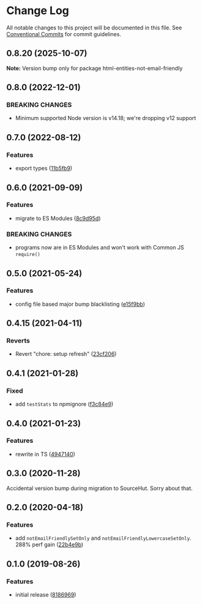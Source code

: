 # Change Log

All notable changes to this project will be documented in this file.
See [Conventional Commits](https://conventionalcommits.org) for commit guidelines.

## 0.8.20 (2025-10-07)

**Note:** Version bump only for package html-entities-not-email-friendly

## 0.8.0 (2022-12-01)

### BREAKING CHANGES

- Minimum supported Node version is v14.18; we're dropping v12 support

## 0.7.0 (2022-08-12)

### Features

- export types ([11b5fb9](https://github.com/codsen/codsen/commit/11b5fb936ce20e0a77c3a09806773e1cd7695c50))

## 0.6.0 (2021-09-09)

### Features

- migrate to ES Modules ([8c9d95d](https://github.com/codsen/codsen/commit/8c9d95d5dea0b769c2f070397141918a4893d575))

### BREAKING CHANGES

- programs now are in ES Modules and won't work with Common JS `require()`

## 0.5.0 (2021-05-24)

### Features

- config file based major bump blacklisting ([e15f9bb](https://github.com/codsen/codsen/commit/e15f9bba1c4fd5f847ac28b3f38fa6ee633f5dca))

## 0.4.15 (2021-04-11)

### Reverts

- Revert "chore: setup refresh" ([23cf206](https://github.com/codsen/codsen/commit/23cf206970a087ff0fa04e61f94d919f59ab3881))

## 0.4.1 (2021-01-28)

### Fixed

- add `testStats` to npmignore ([f3c84e9](https://github.com/codsen/codsen/commit/f3c84e95afc5514214312f913692d85b2e12eb29))

## 0.4.0 (2021-01-23)

### Features

- rewrite in TS ([4947140](https://github.com/codsen/codsen/commit/494714035c05838f95265772d0f6b4dad0d23db9))

## 0.3.0 (2020-11-28)

Accidental version bump during migration to SourceHut. Sorry about that.

## 0.2.0 (2020-04-18)

### Features

- add `notEmailFriendlySetOnly` and `notEmailFriendlyLowercaseSetOnly`. 288% perf gain ([22b4e9b](https://gitlab.com/codsen/codsen/commit/22b4e9b5dbe02a27c513f0a02d52fe54c496c0a0))

## 0.1.0 (2019-08-26)

### Features

- initial release ([8186969](https://gitlab.com/codsen/codsen/commit/8186969))
